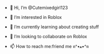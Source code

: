 - 👋 Hi, I’m @Cutemixedgirl123
- 👀 I’m interested in Roblox 
- 🌱 I’m currently learning about creating stuff
- 💞️ I’m looking to collaborate on Roblox

- 📫 How to reach me:friend me
  ฅ⁠^⁠•⁠ﻌ⁠•⁠^⁠ฅ
<!---
Cutemixedgirl123/Cutemixedgirl123 is a ✨ special ✨ repository because its `README.md` (this file) appears on your GitHub profile.
You can click the Preview link to take a look at your changes.
--->
